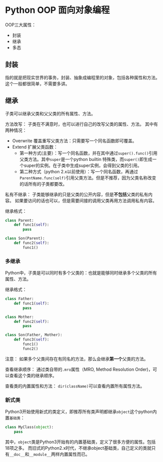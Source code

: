 # Python OOP 面向对象编程
OOP三大属性：
- 封装
- 继承
- 多态


## 封装
指的就是把现实世界的事务，封装、抽象成编程里的对象，包括各种属性和方法。
这个一般都很简单，不需要多讲。

## 继承
子类可以继承父类和父父类的所有属性、方法。

方法改写：
子类在不满意时，也可以进行自己的改写父类的属性、方法。
其中有两种情况：
- Overwrite 覆盖重写父类方法：只需要写一个同名函数即可覆盖。
- Extend 扩展父类函数：
    - 第一种方式(主要）：写一个同名函数，并在其中通过`super().func()`引用父类方法。其中`super`是一个python builtin 特殊类，而`super()`即生成一个super的实例。在子类中生成super实例，会得到父类的引用。
    - 第二种方式（python 2.x以前使用）：写一个同名函数，再通过`ParentName.func(self)`引用父类方法。但是不推荐，因为父类名称改变的话所有的子类都要改。

私有不继承：
子类能够继承的只是父类的公开内容，但是**不包括**父类的私有内容。
如果要访问的话也可以，但是需要间接的调用父类再用方法调用私有内容。

继承格式：
```py
class Parent:
    def func1(self):
        pass

class Son(Parent):
    def func2(self):
        func1()
```

### 多继承
Python中，子类是可以同时有多个父类的：也就是能够同时继承多个父类的所有属性、方法。

继承格式：
```py
class Father:
    def func1(self):
        pass

class Mother:
    def func2(self):
        pass

class Son(Father, Mother):
    def func3(self):
        func1()
        func2()
```

注意：
如果多个父类间存在有同名的方法，那么会继承**第一个**父类的方法。

查看继承顺序：
通过类自带的`.mro`属性（MRO, Method Resolution Order)，可以查看这个类的继承顺序。

查看类的内置属性和方法：
`dir(className)`可以查看内置所有属性方法。


### 新式类
Python3开始使用新式的类定义，即推荐所有类声明都继承`object`这个python内置`基础类`：
```py
class MyClass(object):
    pass
```
其中，`object`类是Python3开始有的内置基础类，定义了很多方便的属性。包括18项之多。
而旧式的Python2.x时代，不继承object基础类，自己定义的类就只有`__doc__`和`__module__`两样内置属性而已。